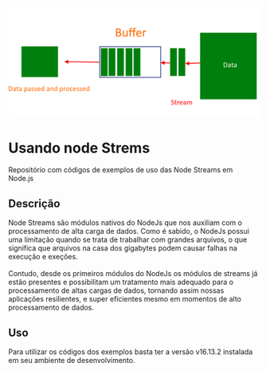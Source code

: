 ![background](/assets/background.png)
<br>
# Usando node Strems

Repositório com códigos de exemplos de uso das Node Streams em Node.js

## Descrição 

Node Streams são módulos nativos do NodeJs que nos auxiliam com o processamento de alta carga de dados. Como é sabido, o NodeJs possui uma limitação quando se trata de trabalhar com grandes arquivos, o que significa que arquivos na casa dos gigabytes podem causar falhas na execução e exeções. 
<br>
<br>
Contudo, desde os primeiros módulos do NodeJs os módulos de streams já estão presentes e possibilitam um tratamento mais adequado para o processamento de altas cargas de dados, tornando assim nossas aplicações resilientes, e super eficientes mesmo em momentos de alto processamento de dados. 

## Uso

Para utilizar os códigos dos exemplos basta ter a versão v16.13.2 instalada em seu ambiente de desenvolvimento. 



